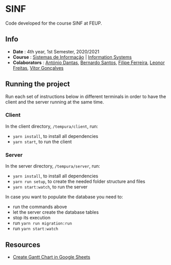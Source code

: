 # SINF
Code developed for the course SINF at FEUP.

## Info
 - **Date** : 4th year, 1st Semester, 2020/2021
 - **Course** : [Sistemas de Informação](https://sigarra.up.pt/feup/pt/ucurr_geral.ficha_uc_view?pv_ocorrencia_id=459494) | [Information Systems](https://sigarra.up.pt/feup/en/UCURR_GERAL.FICHA_UC_VIEW?pv_ocorrencia_id=459494)
 - **Colaborators** : [António Dantas](https://github.com/antoniopedrodantas), [Bernardo Santos](https://github.com/bernas670), [Filipe Ferreira](https://github.com/topogibra), [Leonor Freitas](https://github.com/leonormfreitas), [Vítor Gonçalves](https://github.com/vitorhugo13)

## Running the project
Run each set of instructions below in different terminals in order to have the client and the server running at the same time. 
### Client
In the client directory, `/tempura/client`, run:
 - `yarn install`, to install all dependencies
 - `yarn start`, to run the client
### Server
In the server directory, `/tempura/server`, run:
 - `yarn install`, to install all dependencies
 - `yarn run setup`, to create the needed folder structure and files
 - `yarn start:watch`, to run the server

In case you want to populate the database you need to: 
 - run the commands above
 - let the server create the database tables
 - stop its execution
 - run `yarn run migration:run`
 - run `yarn start:watch`


## Resources
 - [Create Gantt Chart in Google Sheets](https://www.howtogeek.com/447783/how-to-create-a-gantt-chart-in-google-sheets/)
